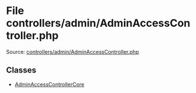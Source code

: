 File controllers/admin/AdminAccessController.php
=========

Source: [controllers/admin/AdminAccessController.php](https://github.com/PrestaShop/PrestaShop/blob/1.6.0.1/controllers/admin/AdminAccessController.php)


Classes
-------

* [AdminAccessControllerCore](class.AdminAccessControllerCore.md)


